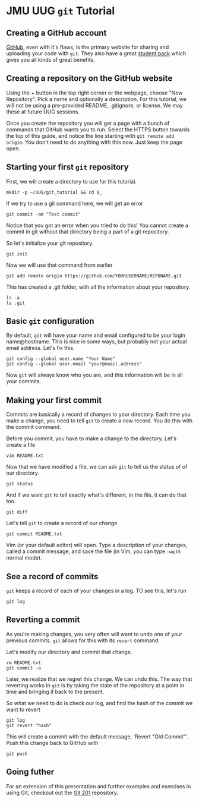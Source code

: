 # JMU UUG `git` Tutorial

## Creating a GitHub account

[GitHub](https://github.com), even with it's flaws, is the primary website for
sharing and uploading your code with `git`. They also have a great
[student pack](https://education.github.com/pack) which gives you all kinds of
great benefits.

## Creating a repository on the GitHub website

Using the + button in the top right corner or the webpage, choose
"New Repository". Pick a name and optionally a description. For this tutorial,
we will not be using a pre-provided README, .gitignore, or license. We may these
at future UUG sessions.

Once you create the repository you will get a page with a bunch of commands
that GitHub wants you to run. Select the HTTPS button towards the top of this
guide, and notice the line starting with `git remote add origin`. You don't need
to do anything with this now. Just keep the page open.

## Starting your first `git` repository

First, we will create a directory to use for this tutorial.

    mkdir -p ~/UUG/git_tutorial && cd $_

If we try to use a git command here, we will get an error

    git commit -am "Test commit"

Notice that you got an error when you tried to do this! You cannot create a
commit in git without that directory being a part of a git repository.

So let's initialize your git repository.

    git init

Now we will use that command from earlier

    git add remote origin https://github.com/YOURUSERNAME/REPONAME.git

This has created a .git folder, with all the information about your
repository.

    ls -a
    ls .git

## Basic `git` configuration

By default, `git` will have your name and email configured to be your login
name@hostname. This is nice in some ways, but probably not your actual
email address. Let's fix this.

    git config --global user.name "Your Name"
    git config --global user.email "your@email.address"

Now `git` will always know who you are, and this information will be in all
your commits.

## Making your first commit

Commits are basically a record of changes to your directory. Each time you
make a change, you need to tell `git` to create a new record. You do this
with the commit command.

Before you commit, you have to make a change to the directory. Let's create
a file

    vim README.txt

Now that we have modified a file, we can ask `git` to tell us the status of
of our directory.

    git status

And if we want `git` to tell exactly what's different, in the file, it can do
that too.

    git diff

Let's tell `git` to create a record of our change

    git commit README.txt

Vim (or your default editor) will open. Type a description of your changes,
called a commit message, and save the file (in Vim, you can type `:wq` in
normal mode).

## See a record of commits

`git` keeps a record of each of your changes in a log. TO see this, let's run

    git log

## Reverting a commit

As you're making changes, you very often will want to undo one of your previous
commits. `git` allows for this with its `revert` command.

Let's modify our directory and commit that change.

    rm README.txt
    git commit -a

Later, we realize that we regret this change. We can undo this. The way that
reverting works in `git` is by taking the state of the repository at a point in
time and bringing it back to the present.

So what we need to do is check our log, and find the hash of the commit we want
to revert

    git log
    git revert "hash"

This will create a commit with the default message, 'Revert "Old Commit"'. Push
this change back to GitHub with

    git push

## Going futher

For an extension of this presentation and further examples and exercises in
using Git, checkout out the [Git 201](https://github.com/jmunixusers/git-201)
repository.
